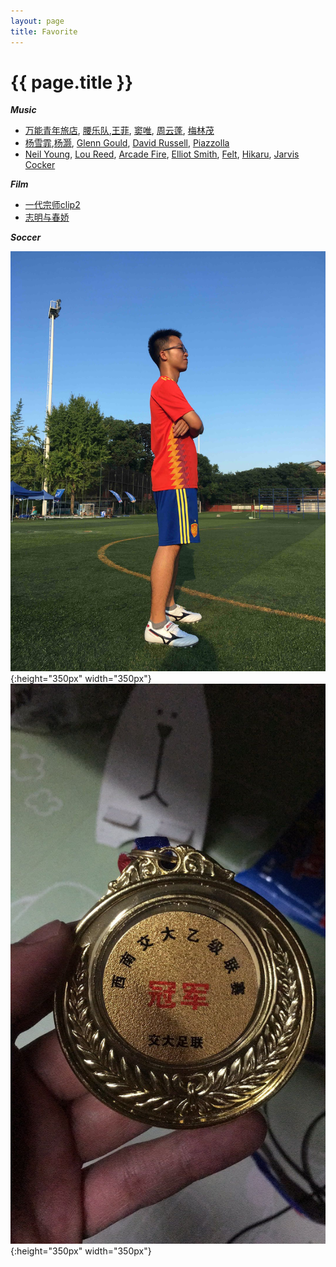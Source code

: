 ```yaml
---
layout: page
title: Favorite
---
```


# {{ page.title }}

***Music***

+ [万能青年旅店][wan], [腰乐队][yao],[王菲][fei], [窦唯][dou], [周云蓬][zhou], [梅林茂][mei]
+ [杨雪霏][yang],[杨灏][haoyang], [Glenn Gould][gg], [David Russell][dr], [Piazzolla][piazzolla]
+ [Neil Young][ny], [Lou Reed][lr], [Arcade Fire][af], [Elliot Smith][es], [Felt][fe], [Hikaru][Hikaru], [Jarvis Cocker][jc]

***Film***
+ [一代宗师][grandmaster][clip2][grandmaster2]
+ [志明与春娇][zhiming]

***Soccer***

![](/images/mefootball.JPG#center){:height="350px" width="350px"}
![](/images/footballaward.jpeg#center){:height="350px" width="350px"}

[ny]:https://www.bilibili.com/video/av34664621/
[jd]:https://www.bilibili.com/video/BV1MW411o7KH?from=search&seid=6325135152821126423
[lr]:http://music.163.com/video?id=17F546465BA37991FF2109A82A4A4D25&userid=117220895
[af]:https://www.bilibili.com/video/BV1ZJ411u7Ha/?spm_id_from=333.788.videocard.0
[es]:hhttps://youtu.be/-f-q87iQfL
[fe]:https://www.youtube.com/watch?v=r8xAD-InVaI
[dr]:https://www.youtube.com/watch?v=h7o3_SLYKhE
[gg]:https://www.bilibili.com/video/av34664621/
[wan]:http://music.163.com/video?id=7FEF38327A20F785877A5792547F09EB&userid=117220895
[yao]:https://www.bilibili.com/video/BV1Xs411z7g4?from=search&seid=15830351474333120379
[dou]: https://www.bilibili.com/video/BV1Mt411Q7kX?from=search&seid=18025296066603932261
[fei]:https://youtu.be/sY0u3hprYDU
[yang]: https://www.bilibili.com/video/BV1us4114793?from=search&seid=14620278094868248936
[mei]: http://music.163.com/video?id=059F01C4B24A839994C7E3526A7BCD90&userid=117220895
[zhou]:http://music.163.com/video?id=C5A6E30CC0A665D3429C5C0880D435B1&userid=117220895
[piazzolla]:https://youtu.be/n0JWw6KbKJg
[haoyang]:https://youtu.be/7mD1k0mJlY8
[Hikaru]:https://youtu.be/_3RLEqmX_Hc
[jc]:https://youtu.be/EFSdf_VeYG0
[zhiming]:https://www.youtube.com/watch?v=uwNxagxLheM
[grandmaster]:https://www.youtube.com/watch?v=r8MteYpMsow
[grandmaster2]:https://youtu.be/QrymOvvXYUk
